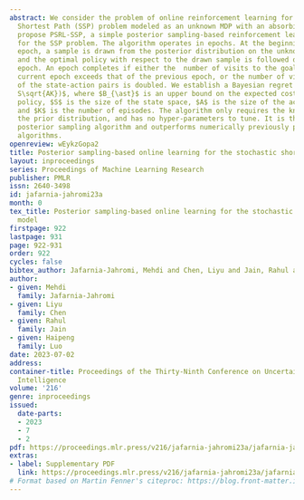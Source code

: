 ```yaml
---
abstract: We consider the problem of online reinforcement learning for the Stochastic
  Shortest Path (SSP) problem modeled as an unknown MDP with an absorbing state. We
  propose PSRL-SSP, a simple posterior sampling-based reinforcement learning algorithm
  for the SSP problem. The algorithm operates in epochs. At the beginning of each
  epoch, a sample is drawn from the posterior distribution on the unknown model dynamics,
  and the optimal policy with respect to the drawn sample is followed during that
  epoch. An epoch completes if either the  number of visits to the goal state in the
  current epoch exceeds that of the previous epoch, or the number of visits to any
  of the state-action pairs is doubled. We establish a Bayesian regret bound of $\tilde{\mathcal{O}}(B_{\ast}
  S\sqrt{AK})$, where $B_{\ast}$ is an upper bound on the expected cost of the optimal
  policy, $S$ is the size of the state space, $A$ is the size of the action space,
  and $K$ is the number of episodes. The algorithm only requires the knowledge of
  the prior distribution, and has no hyper-parameters to tune. It is the first such
  posterior sampling algorithm and outperforms numerically previously proposed optimism-based
  algorithms.
openreview: wEykzGopa2
title: Posterior sampling-based online learning for the stochastic shortest path model
layout: inproceedings
series: Proceedings of Machine Learning Research
publisher: PMLR
issn: 2640-3498
id: jafarnia-jahromi23a
month: 0
tex_title: Posterior sampling-based online learning for the stochastic shortest path
  model
firstpage: 922
lastpage: 931
page: 922-931
order: 922
cycles: false
bibtex_author: Jafarnia-Jahromi, Mehdi and Chen, Liyu and Jain, Rahul and Luo, Haipeng
author:
- given: Mehdi
  family: Jafarnia-Jahromi
- given: Liyu
  family: Chen
- given: Rahul
  family: Jain
- given: Haipeng
  family: Luo
date: 2023-07-02
address:
container-title: Proceedings of the Thirty-Ninth Conference on Uncertainty in Artificial
  Intelligence
volume: '216'
genre: inproceedings
issued:
  date-parts:
  - 2023
  - 7
  - 2
pdf: https://proceedings.mlr.press/v216/jafarnia-jahromi23a/jafarnia-jahromi23a.pdf
extras:
- label: Supplementary PDF
  link: https://proceedings.mlr.press/v216/jafarnia-jahromi23a/jafarnia-jahromi23a-supp.pdf
# Format based on Martin Fenner's citeproc: https://blog.front-matter.io/posts/citeproc-yaml-for-bibliographies/
---
```

